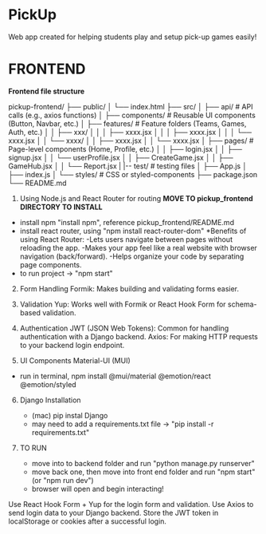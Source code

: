 # PickUp
Web app created for helping students play and setup pick-up games easily!

# FRONTEND
**Frontend file structure**

pickup-frontend/
├── public/
│   └── index.html
├── src/
│   ├── api/             # API calls (e.g., axios functions)
│   ├── components/      # Reusable UI components (Button, Navbar, etc.)
│   ├── features/        # Feature folders (Teams, Games, Auth, etc.)
│   │   ├── xxx/
│   │   │   ├── xxxx.jsx
│   │   │   ├── xxxx.jsx
│   │   │   └── xxxx.jsx
│   │   └── xxxx/
│   │       ├── xxxx.jsx
│   │       └── xxxx.jsx
│   ├── pages/           # Page-level components (Home, Profile, etc.)
│   │       ├── login.jsx
│   │       ├── signup.jsx
│   │       └── userProfile.jsx
│   │       ├── CreateGame.jsx
│   │       ├── GameHub.jsx
│   │       └── Report.jsx
|   |-- test/            # testing files
│   ├── App.js
│   ├── index.js
│   └── styles/          # CSS or styled-components
├── package.json
└── README.md

1. Using Node.js and React Router for routing
   **MOVE TO pickup_frontend DIRECTORY TO INSTALL**
- install npm "install npm", reference pickup_frontend/README.md
- install react router, using "npm install react-router-dom"
        *Benefits of using React Router:
            -Lets users navigate between pages without reloading the app.
            -Makes your app feel like a real website with browser navigation (back/forward).
            -Helps organize your code by separating page components.
- to run project -> "npm start"

2. Form Handling
Formik: Makes building and validating forms easier.

3. Validation
Yup: Works well with Formik or React Hook Form for schema-based validation.

4. Authentication
JWT (JSON Web Tokens): Common for handling authentication with a Django backend.
Axios: For making HTTP requests to your backend login endpoint.

5. UI Components
Material-UI (MUI) 
- run in terminal, npm install @mui/material @emotion/react @emotion/styled

6. Django Installation
   - (mac) pip instal Django
   - may need to add a requirements.txt file -> "pip install -r requirements.txt"

7. TO RUN
   - move into to backend folder and run "python manage.py runserver"
   - move back one, then move into front end folder and run "npm start" (or "npm run dev")
   - browser will open and begin interacting! 



Use React Hook Form + Yup for the login form and validation.
Use Axios to send login data to your Django backend.
Store the JWT token in localStorage or cookies after a successful login.
